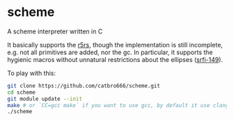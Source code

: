 # scheme
A scheme interpreter written in C

It basically supports the [r5rs](https://conservatory.scheme.org/schemers/Documents/Standards/R5RS/r5rs.pdf),
though the implementation is still incomplete, e.g. not all primitives are added, nor the gc.
In particular, it supports the hygienic macros without unnatural restrictions about the ellipses ([srfi-149](https://srfi.schemers.org/srfi-149/srfi-149.html)).

To play with this:

```bash
git clone https://github.com/catbro666/scheme.git
cd scheme
git module update --init
make # or `CC=gcc make` if you want to use gcc, by default it use clang
./scheme
```
